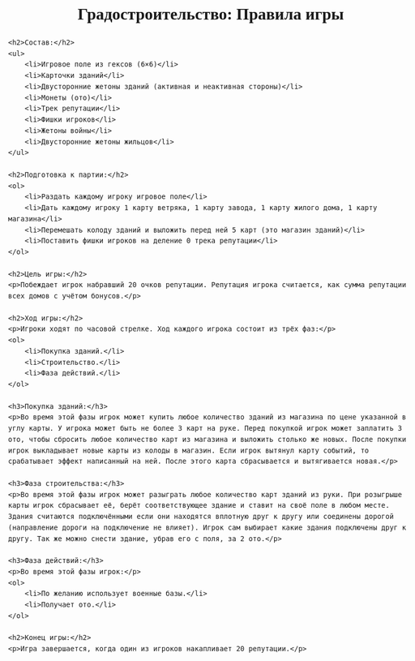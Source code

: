 <!DOCTYPE html>
<html lang="en">
<head>
    <meta charset="UTF-8">
    <meta name="viewport" content="width=device-width, initial-scale=1.0">
    <title>Градостроительство: Правила игры</title>
    <link href="https://fonts.googleapis.com/css2?family=Roboto+Slab:wght@400;700&display=swap" rel="stylesheet">
    <style>
        body {
            font-family: 'Roboto Slab', serif;
            font-size: 16px;
            line-height: 1.6;
            max-width: 800px;
            margin: 0 auto;
            padding: 20px;
        }
        h1 {
            text-align: center;
            margin-bottom: 20px;
            font-weight: 700;
        }
        h2 {
            margin-top: 20px;
            font-weight: 700;
        }
        p {
            margin-bottom: 10px;
        }
        ul {
            margin-bottom: 20px;
        }
        li {
            margin-bottom: 5px;
        }
        ol {
            margin-bottom: 20px;
        }
        ol li {
            margin-bottom: 5px;
        }
        h3 {
            margin-top: 20px;
            font-weight: 700;
        }
    </style>
</head>
<body>
    <h1>Градостроительство: Правила игры</h1>
    
    <h2>Состав:</h2>
    <ul>
        <li>Игровое поле из гексов (6×6)</li>
        <li>Карточки зданий</li>
        <li>Двусторонние жетоны зданий (активная и неактивная стороны)</li>
        <li>Монеты (ото)</li>
        <li>Трек репутации</li>
        <li>Фишки игроков</li>
        <li>Жетоны войны</li>
        <li>Двусторонние жетоны жильцов</li>
    </ul>

    <h2>Подготовка к партии:</h2>
    <ol>
        <li>Раздать каждому игроку игровое поле</li>
        <li>Дать каждому игроку 1 карту ветряка, 1 карту завода, 1 карту жилого дома, 1 карту магазина</li>
        <li>Перемешать колоду зданий и выложить перед ней 5 карт (это магазин зданий)</li>
        <li>Поставить фишки игроков на деление 0 трека репутации</li>
    </ol>

    <h2>Цель игры:</h2>
    <p>Побеждает игрок набравший 20 очков репутации. Репутация игрока считается, как сумма репутации всех домов с учётом бонусов.</p>

    <h2>Ход игры:</h2>
    <p>Игроки ходят по часовой стрелке. Ход каждого игрока состоит из трёх фаз:</p>
    <ol>
        <li>Покупка зданий.</li>
        <li>Строительство.</li>
        <li>Фаза действий.</li>
    </ol>

    <h3>Покупка зданий:</h3>
    <p>Во время этой фазы игрок может купить любое количество зданий из магазина по цене указанной в углу карты. У игрока может быть не более 3 карт на руке. Перед покупкой игрок может заплатить 3 ото, чтобы сбросить любое количество карт из магазина и выложить столько же новых. После покупки игрок выкладывает новые карты из колоды в магазин. Если игрок вытянул карту событий, то срабатывает эффект написанный на ней. После этого карта сбрасывается и вытягивается новая.</p>

    <h3>Фаза строительства:</h3>
    <p>Во время этой фазы игрок может разыграть любое количество карт зданий из руки. При розыгрыше карты игрок сбрасывает её, берёт соответствующее здание и ставит на своё поле в любом месте. Здания считаются подключёнными если они находятся вплотную друг к другу или соединены дорогой (направление дороги на подключение не влияет). Игрок сам выбирает какие здания подключены друг к другу. Так же можно снести здание, убрав его с поля, за 2 ото.</p>

    <h3>Фаза действий:</h3>
    <p>Во время этой фазы игрок:</p>
    <ol>
        <li>По желанию использует военные базы.</li>
        <li>Получает ото.</li>
    </ol>

    <h2>Конец игры:</h2>
    <p>Игра завершается, когда один из игроков накапливает 20 репутации.</p>
</body>
</html>
